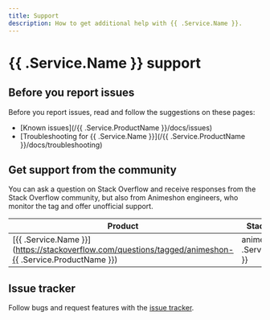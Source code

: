 ```yaml
---
title: Support
description: How to get additional help with {{ .Service.Name }}.
---
```


# {{ .Service.Name }} support

## Before you report issues

Before you report issues, read and follow the suggestions on these pages:

- [Known issues](/{{ .Service.ProductName }}/docs/issues)
- [Troubleshooting for {{ .Service.Name }}](/{{ .Service.ProductName }}/docs/troubleshooting)

## Get support from the community

You can ask a question on Stack Overflow and receive responses from the Stack Overflow community, but also from Animeshon engineers, who monitor the tag and offer unofficial support.

| Product | Stack Overflow tag |
| --- | --- |
| [{{ .Service.Name }}](https://stackoverflow.com/questions/tagged/animeshon-{{ .Service.ProductName }}) | animeshon-{{ .Service.ProductName }} |

## Issue tracker

Follow bugs and request features with the [issue tracker](https://github.com/animeshon/issue-tracker/issues).
